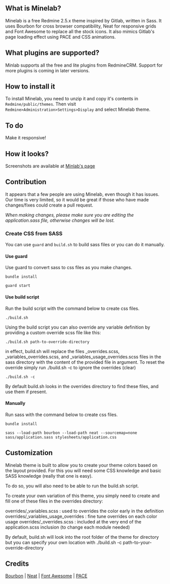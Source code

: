 ## What is Minelab?

Minelab is a free Redmine 2.5.x theme inspired by Gitlab, written in Sass. It uses Bourbon for cross browser compatibility, Neat for responsive grids and Font Awesome to replace all the stock icons. It also mimics Gitlab's page loading effect using PACE and CSS animations.

## What plugins are supported?

Minlab supports all the free and lite plugins from RedmineCRM. Support for more plugins is coming in later versions.

## How to install it

To install Minelab, you need to unzip it and copy it's contents in `Redmine/public/themes`. Then visit `Redmine>Administration>Settings>Display` and select Minelab theme.

## To do

Make it responsive!

## How it looks?

Screenshots are available at [Minlab's page](http://hardpixel.github.io/minelab/)

## Contribution

It appears that a few people are using Minelab, even though it has issues. Our time is very limited, so it would be great if those who have made changes/fixes could create a pull request.

*When making changes, please make sure you are editing the application.sass file, otherwise changes will be lost.*

### Create CSS from SASS

You can use `guard` and `build.sh` to build sass files or you can do it manually.

#### Use guard

Use guard to convert sass to css files as you make changes.

```
bundle install

guard start
```

#### Use build script

Run the build script with the command below to create css files.

```
./build.sh
```

Using the build script you can also override any variable definition by providing a custom override scss file like this:

```
./build.sh path-to-override-directory
```

in effect, build.sh will replace the files _overrides.scss, _variables_overrides.scss, and _variables_usage_overrides.scss files in the sass directory with the content of the provided file in argument. To reset the override simply run ./build.sh -c to ignore the overrides (clear)

```
./build.sh -c
```

By default build.sh looks in the overrides directory to find these files, and use them if present.

#### Manually

Run sass with the command below to create css files.

```
bundle install

sass --load-path bourbon --load-path neat --sourcemap=none sass/application.sass stylesheets/application.css
```

## Customization

Minelab theme is built to allow you to create your theme colors based on the layout provided. For this you will need some CSS knowledge and basic SASS knowledge (really that one is easy).

To do so, you will also need to be able to run the build.sh script.

To create your own variation of this theme, you simply need to create and fill one of these files in the overrides directory:

overrides/_variables.scss               :       used to overrides the color early in the definition
overrides/_variables_usage_overrides    :       fine tune overrides on each color usage
overrides/_overrides.scss               :       included at the very end of the application.scss inclusion (to change each module needed)

By default, build.sh will look into the root folder of the theme for directory but you can specify your own location with ./build.sh -c path-to-your-override-directory

## Credits

[Bourbon](http://bourbon.io/) | [Neat](http://neat.bourbon.io/) | [Font Awesome](http://fontawesome.io/) | [PACE](http://github.hubspot.com/pace/)
